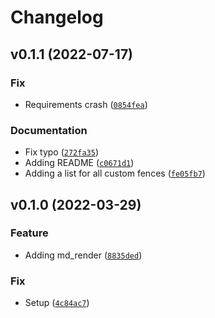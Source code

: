# Changelog

<!--next-version-placeholder-->

## v0.1.1 (2022-07-17)
### Fix
* Requirements crash ([`0854fea`](https://github.com/Mara-Li/mkdocs_custom_fences/commit/0854fea5c0952e855ed971113a567ff99eec3aff))

### Documentation
* Fix typo ([`272fa35`](https://github.com/Mara-Li/mkdocs_custom_fences/commit/272fa35c16f94a2ddce5b1e46f1e848d8db8f75a))
* Adding README ([`c0671d1`](https://github.com/Mara-Li/mkdocs_custom_fences/commit/c0671d12598c212d36eadd02ff38f35c986cd363))
* Adding a list for all custom fences ([`fe05fb7`](https://github.com/Mara-Li/mkdocs_custom_fences/commit/fe05fb72bd84f522998e868c56f9544162aa5f64))

## v0.1.0 (2022-03-29)
### Feature
* Adding md_render ([`8835ded`](https://github.com/Mara-Li/mkdocs_custom_fences/commit/8835ded383e65ab837d254b841b984c571d763ed))

### Fix
* Setup ([`4c84ac7`](https://github.com/Mara-Li/mkdocs_custom_fences/commit/4c84ac7c88ed216deb156a3a671e2b061c88249b))
